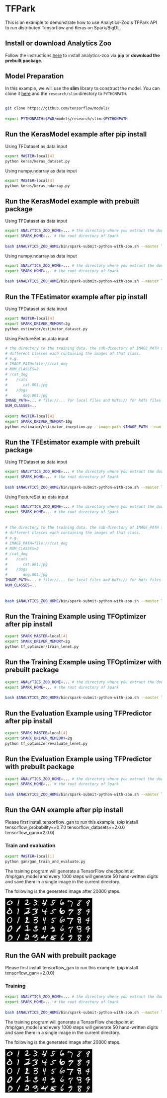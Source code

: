 # TFPark

This is an example to demonstrate how to use Analytics-Zoo's TFPark API to run distributed
Tensorflow and Keras on Spark/BigDL.

## Install or download Analytics Zoo
Follow the instructions [here](https://analytics-zoo.github.io/master/#PythonUserGuide/install/) to install analytics-zoo via __pip__ or __download the prebuilt package__.

## Model Preparation

In this example, we will use the **slim** library to construct the model. You can
clone it [here](https://github.com/tensorflow/models/tree/master/research/slim) and
the `research/slim` directory to `PYTHONPATH`.

```bash

git clone https://github.com/tensorflow/models/

export PYTHONPATH=$PWD/models/research/slim:$PYTHONPATH
```


## Run the KerasModel example after pip install

Using TFDataset as data input

```bash
export MASTER=local[4]
python keras/keras_dataset.py
```

Using numpy.ndarray as data input
```bash
export MASTER=local[4]
python keras/keras_ndarray.py
```

## Run the KerasModel example with prebuilt package

Using TFDataset as data input

```bash
export ANALYTICS_ZOO_HOME=... # the directory where you extract the downloaded Analytics Zoo zip package
export SPARK_HOME=... # the root directory of Spark

bash $ANALYTICS_ZOO_HOME/bin/spark-submit-python-with-zoo.sh --master local[4] keras/keras_dataset.py
```

Using numpy.ndarray as data input
```bash
export ANALYTICS_ZOO_HOME=... # the directory where you extract the downloaded Analytics Zoo zip package
export SPARK_HOME=... # the root directory of Spark

bash $ANALYTICS_ZOO_HOME/bin/spark-submit-python-with-zoo.sh --master local[4] keras/keras_ndarray.py
```

## Run the TFEstimator example after pip install

Using TFDataset as data input
```bash
export MASTER=local[4]
export SPARK_DRIVER_MEMORY=2g
python estimator/estimator_dataset.py
```

Using FeatureSet as data input

```bash
# the directory to the training data, the sub-directory of IMAGE_PATH should be
# different classes each containing the images of that class.
# e.g.
# IMAGE_PATH=file:///cat_dog
# NUM_CLASSES=2
# /cat_dog
#    /cats
#       cat.001.jpg
#    /dogs
#       dog.001.jpg
IMAGE_PATH=... # file://... for local files and hdfs:// for hdfs files
NUM_CLASSES=..

export MASTER=local[4]
export SPARK_DRIVER_MEMORY=10g
python estimator/estimator_inception.py --image-path $IMAGE_PATH --num-classes $NUM_CLASSES
```

## Run the TFEstimator example with prebuilt package

Using TFDataset as data input
```bash
export ANALYTICS_ZOO_HOME=... # the directory where you extract the downloaded Analytics Zoo zip package
export SPARK_HOME=... # the root directory of Spark

bash $ANALYTICS_ZOO_HOME/bin/spark-submit-python-with-zoo.sh --master local[4] --driver-memory 2g estimator/estimator_dataset.py
```

Using FeatureSet as data input

```bash
export ANALYTICS_ZOO_HOME=... # the directory where you extract the downloaded Analytics Zoo zip package
export SPARK_HOME=... # the root directory of Spark


# the directory to the training data, the sub-directory of IMAGE_PATH should be
# different classes each containing the images of that class.
# e.g.
# IMAGE_PATH=file:///cat_dog
# NUM_CLASSES=2
# /cat_dog
#    /cats
#       cat.001.jpg
#    /dogs
#       dog.001.jpg
IMAGE_PATH=... # file://... for local files and hdfs:// for hdfs files
NUM_CLASSES=..


bash $ANALYTICS_ZOO_HOME/bin/spark-submit-python-with-zoo.sh --master local[4] --driver-memory 10g estimator/estimator_inception.py --image-path $IMAGE_PATH --num-classes $NUM_CLASSES
```

## Run the Training Example using TFOptimizer after pip install

```bash
export SPARK_MASTER=local[4]
export SPARK_DRIVER_MEMORY=2g
python tf_optimzer/train_lenet.py
```

## Run the Training Example using TFOptimizer with prebuilt package

```bash
export ANALYTICS_ZOO_HOME=... # the directory where you extract the downloaded Analytics Zoo zip package
export SPARK_HOME=... # the root directory of Spark

bash $ANALYTICS_ZOO_HOME/bin/spark-submit-python-with-zoo.sh --master local[4] --driver-memory 2g tf_optimizer/train_lenet.py
```

## Run the Evaluation Example using TFPredictor after pip install

```bash
export SPARK_MASTER=local[4]
export SPARK_DRIVER_MEMEORY=2g
python tf_optimizer/evaluate_lenet.py
```

## Run the Evaluation Example using TFPredictor with prebuilt package

```bash
export ANALYTICS_ZOO_HOME=... # the directory where you extract the downloaded Analytics Zoo zip package
export SPARK_HOME=... # the root directory of Spark

bash $ANALYTICS_ZOO_HOME/bin/spark-submit-python-with-zoo.sh --master local[4] --driver-memory 2g tf_optimizer/evaluate_lenet.py
```

## Run the GAN example after pip install

Please first install tensorflow_gan to run this example. (pip install tensorflow_probability==0.7.0 tensorflow_datasets==2.0.0 tensorflow_gan==2.0.0)

### Train and evaluation
```bash
export MASTER=local[1]
python gan/gan_train_and_evaluate.py
```
The training program will generate a TensorFlow checkpoint at /tmp/gan_model and every 1000 steps will generate 50 hand-written
digits and save them in a single image in the current directory.

The following is the generated image after 20000 steps.

![gan](./gan/image_20100.png)


## Run the GAN with prebuilt package

Please first install tensorflow_gan to run this example. (pip install tensorflow_gan==2.0.0)

### Training
```bash
export ANALYTICS_ZOO_HOME=... # the directory where you extract the downloaded Analytics Zoo zip package
export SPARK_HOME=... # the root directory of Spark

bash $ANALYTICS_ZOO_HOME/bin/spark-submit-python-with-zoo.sh --master local[1] gan/gan_train_and_evaluate.py
```

The training program will generate a TensorFlow checkpoint at /tmp/gan_model and every 1000 steps will generate 50 hand-written
digits and save them in a single image in the current directory.

The following is the generated image after 20000 steps.

![gan](./gan/image_20100.png)